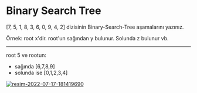 
# Binary Search Tree
[7, 5, 1, 8, 3, 6, 0, 9, 4, 2] dizisinin Binary-Search-Tree aşamalarını yazınız.

Örnek: root x'dir. root'un sağından y bulunur. Solunda z bulunur vb.

-----------------
root 5 ve rootun:  
* sağında [6,7,8,9]
* solunda ise [0,1,2,3,4]

       
       
<a href="https://imgbb.com/"><img src="https://i.ibb.co/31KPVYk/resim-2022-07-17-181419690.png" alt="resim-2022-07-17-181419690" border="0"></a>
